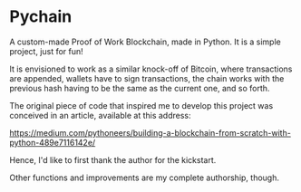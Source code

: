 # Pychain 

A custom-made Proof of Work Blockchain, made in Python.
It is a simple project, just for fun!

It is envisioned to work as a similar knock-off of Bitcoin, where transactions are appended, wallets have to sign transactions, the chain works with the previous hash having to be the same as the current one, and so forth.

The original piece of code that inspired me to develop this project was conceived in an article, available 
at this address: 

https://medium.com/pythoneers/building-a-blockchain-from-scratch-with-python-489e7116142e/

Hence, I'd like to first thank the author for the kickstart.

Other functions and improvements are my complete authorship, though.



